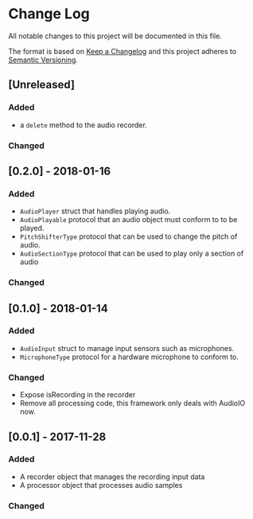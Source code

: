 # Change Log
All notable changes to this project will be documented in this file.

The format is based on [Keep a Changelog](http://keepachangelog.com/) 
and this project adheres to [Semantic Versioning](http://semver.org/).

## [Unreleased]
### Added
- a `delete` method to the audio recorder.

### Changed

## [0.2.0] - 2018-01-16
### Added
- `AudioPlayer` struct that handles playing audio.
- `AudioPlayable` protocol that an audio object must conform to to be played. 
- `PitchShifterType` protocol that can be used to change the pitch of audio.
- `AudioSectionType` protocol that can be used to play only a section of audio

### Changed

## [0.1.0] - 2018-01-14
### Added
- `AudioInput` struct to manage input sensors such as microphones.
- `MicrophoneType` protocol for a hardware microphone to conform to.

### Changed
- Expose isRecording in the recorder
- Remove all processing code, this framework only deals with AudioIO now.

## [0.0.1] - 2017-11-28
### Added
- A recorder object that manages the recording input data
- A processor object that processes audio samples

### Changed